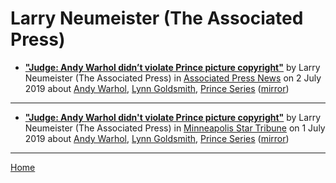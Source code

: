 # Larry Neumeister (The Associated Press)

 - [**"Judge: Andy Warhol didn’t violate Prince picture copyright"**](https://www.apnews.com/d14de100e0454e658238546e0e036fc2) by Larry Neumeister (The Associated Press) in [Associated Press News](https://www.apnews.com/) on 2 July 2019 about [Andy Warhol](https://bjmdotnet.github.io/pr1nc3/topics/andy-warhol/), [Lynn Goldsmith](https://bjmdotnet.github.io/pr1nc3/topics/lynn-goldsmith/), [Prince Series](https://bjmdotnet.github.io/pr1nc3/topics/prince-series/) ([mirror](https://web.archive.org/web/*/https://www.apnews.com/d14de100e0454e658238546e0e036fc2))

----

 - [**"Judge: Andy Warhol didn't violate Prince picture copyright"**](http://www.startribune.com/judge-andy-warhol-didn-t-violate-prince-picture-copyright/512091952/) by Larry Neumeister (The Associated Press) in [Minneapolis Star Tribune](http://www.startribune.com/) on 1 July 2019 about [Andy Warhol](https://bjmdotnet.github.io/pr1nc3/topics/andy-warhol/), [Lynn Goldsmith](https://bjmdotnet.github.io/pr1nc3/topics/lynn-goldsmith/), [Prince Series](https://bjmdotnet.github.io/pr1nc3/topics/prince-series/) ([mirror](https://web.archive.org/web/*/http://www.startribune.com/judge-andy-warhol-didn-t-violate-prince-picture-copyright/512091952/))

----

[Home](../)
